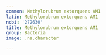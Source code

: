 ```yaml
---
common: Methylorubrum extorquens AM1
latin: Methylorubrum extorquens AM1
ncbi: '272630'
title: Methylorubrum extorquens AM1
group: Bacteria
image: .na.character

---
```

